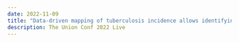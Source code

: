 ```yaml
---
date: 2022-11-09
title: "Data-driven mapping of tuberculosis incidence allows identifying communities with high circulation of tuberculosis in the Democratic Republic of Congo"
description: The Union Conf 2022 Live
---
```


